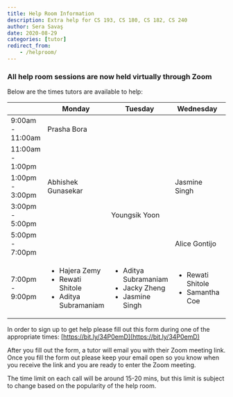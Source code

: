```yaml
---
title: Help Room Information
description: Extra help for CS 193, CS 180, CS 182, CS 240
author: Sera Savaş
date: 2020-08-29
categories: [tutor]
redirect_from:
    - /helproom/
---
```


### All help room sessions are now held virtually through Zoom

Below are the times tutors are available to help:

| | Monday | Tuesday | Wednesday | Thursday |
| ---- | ---- | ---- | ---- | ---- |
| 9:00am - 11:00am | Prasha Bora | | |
| 11:00am - 1:00pm | | | | Gowri Harish |
| 1:00pm - 3:00pm | Abhishek Gunasekar | | Jasmine Singh | Samantha Coe |
| 3:00pm - 5:00pm | | Youngsik Yoon |  |  |
| 5:00pm - 7:00pm | | | Alice Gontijo| |
| 7:00pm - 9:00pm |<ul><li>Hajera Zemy</li><li>Rewati Shitole</li><li>Aditya Subramaniam</li></ul> | <ul><li>Aditya Subramaniam</li><li>Jacky Zheng</li><li>Jasmine Singh</li></ul>| <ul><li>Rewati Shitole</li><li>Samantha Coe</li></ul>| <ul><li>Hajera Zemy</li><li>Youngsik Yoon</li></ul> |

In order to sign up to get help please fill out this form during one of the appropriate times: [https://bit.ly/34P0emD](https://bit.ly/34P0emD)

After you fill out the form, a tutor will email you with their Zoom meeting link. Once you fill the form out please keep your email open so you know when you receive the link and you are ready to enter the Zoom meeting. 

The time limit on each call will be around 15-20 mins, but this limit is subject to change based on the popularity of the help room.
